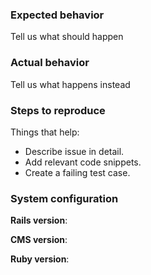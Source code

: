 
### Expected behavior
Tell us what should happen

### Actual behavior
Tell us what happens instead

### Steps to reproduce
Things that help:

* Describe issue in detail.
* Add relevant code snippets.
* Create a failing test case.

### System configuration
**Rails version**:

**CMS version**:

**Ruby version**:
